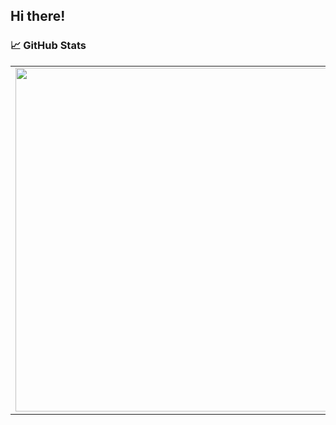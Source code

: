 ## Hi there! 

### 📈 GitHub Stats
<p align="center">
  <table>
  <tr>
      <td><img width="550px" align="center" src="https://github-readme-stats.vercel.app/api?username=konarparti&hide_border=true&count_private=true&include_all_commits=true&layout=compact&show_icons=true&theme=cobalt&icon_color=5194f0&bg_color=0d1117&locale=ru" /></td>  
  <td><img width="550px" src="https://github-readme-stats.vercel.app/api/top-langs/?username=konarparti&hide=html&layout=compact&hide_border=true&hide_title=true&theme=dark&icon_color=5194f0&bg_color=0d1117" /></td>
    </tr>   
</table>
</p>
